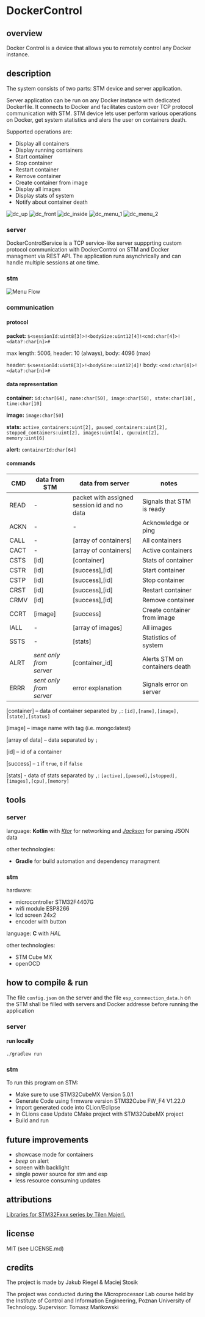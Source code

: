 # DockerControl

## overview
Docker Control is a device that allows you to remotely control any Docker instance.

## description
The system consists of two parts: STM device and server application. 

Server application can be run on any Docker instance with dedicated Dockerfile. It connects to Docker and facilitates custom over TCP protocol communication with STM. STM device lets user perform various operations on Docker, get system statistics and alers the user on containers death.

Supported operations are:
* Display all containers
*	Display running containers
* Start container
*	Stop container
*	Restart container
*	Remove container
*	Create container from image
*	Display all images
*	Display stats of system
*	Notify about container death

![dc_up](docs/dc_up.jpg)
![dc_front](docs/dc_front.jpg)
![dc_inside](docs/dc_inside.jpg)
![dc_menu_1](docs/dc_menu_1.jpg)
![dc_menu_2](docs/dc_munu_2.jpg)

### server
DockerControlService is a TCP service-like server suppprting custom protocol communication with DockerControl on STM and Docker managment via REST API. The application runs asynchrically and can handle multiple sessions at one time.

### stm
![Menu Flow](docs/menu_flow.png) 

### communication
#### protocol
**packet:** `$<sessionId:uint8[3]>!<bodySize:uint12[4]!<cmd:char[4]>!<data?:char[n]>#`

max length: 5006, header: 10 (always), body: 4096 (max)

header: `$<sessionId:uint8[3]>!<bodySize:uint12[4]!` body: `<cmd:char[4]>!<data?:char[n]>#`

#### data representation
**container:** `id:char[64], name:char[50], image:char[50], state:char[10], time:char[10]`

**image:** `image:char[50]`

**stats:** `active_containers:uint[2], paused_containers:uint[2], stopped_containers:uint[2], images:uint[4], cpu:uint[2], memory:uint[6]`

**alert:** `containerId:char[64]`

#### commands
| CMD | data from STM | data from server | notes|
|-----|---------------|------------------|------|
| READ | - | packet with assigned session id and no data | Signals that STM is ready |
| ACKN | - | - | Acknowledge or ping |
| CALL | - | [array of containers] | All containers |
| CACT | - | [array of containers] | Active containers |
| CSTS | [id] | [container] | Stats of container |
| CSTR | [id] | [success],[id] | Start container |
| CSTP | [id] | [success],[id] | Stop container |
| CRST | [id] | [success],[id] | Restart container |
| CRMV | [id] | [success],[id] | Remove container |
| CCRT | [image] | [success] | Create container from image |
| IALL | - | [array of images] | All images |
| SSTS | - | [stats] | Statistics of system |
| ALRT | *sent only from server* | [container_id] | Alerts STM on containers death |
| ERRR | *sent only from server* | error explanation | Signals error on server |

[container] – data of container separated by `,`: `[id],[name],[image],[state],[status]`

[image] – image name with tag (i.e. mongo:latest)

[array of data] – data separated by `;`

[id] – id of a container

[success] – `1` if `true`, `0` if `false`

[stats] - data of stats separated by `,`: `[active],[paused],[stopped],[images],[cpu],[memory]`


## tools
### server
language:  **Kotlin** with [*Ktor*](https://ktor.io/) for networking and [*Jackson*](https://github.com/FasterXML/jackson) for parsing JSON data

other technologies:
* **Gradle** for build automation and dependency managment

### stm
hardware: 
* microcontroller STM32F4407G
* wifi module ESP8266
* lcd screen 24x2
* encoder with button

language:  **C** with *HAL*

other technologies:
* STM Cube MX
* openOCD

## how to compile & run
The file `config.json` on the server and the file `esp_connnection_data.h` on the STM shall be filled with servers and Docker addresse before running the application

### server
#### run locally
`./gradlew run`

### stm
To run this program on STM:
* Make sure to use STM32CubeMX Version 5.0.1
* Generate Code using firmware version STM32Cube FW_F4 V1.22.0
* Import generated code into CLion/Eclipse
* In CLions case Update CMake project with STM32CubeMX project 
* Build and run

## future improvements
* showcase mode for containers
* _beep_ on alert
* screen with backlight
* single power source for stm and esp
* less resource consuming updates

## attributions
[Libraries for STM32Fxxx series by Tilen Majerl.](https://stm32f4-discovery.net)

## license
MIT (see LICENSE.md)

## credits
The project is made by Jakub Riegel & Maciej Stosik

The project was conducted during the Microprocessor Lab course held by the Institute of Control and Information Engineering, Poznan University of Technology. Supervisor: Tomasz Mańkowski
